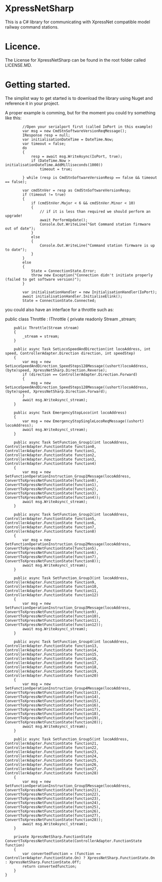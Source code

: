 # XpressNetSharp
This is a C# library for communicating with XpressNet compatible model railway command stations.

# Licence.
The License for XpressNetSharp can be found in the root folder called LICENSE.MD.


# Getting started.
The simplist way to get started is to download the library using Nuget and reference it in your project.

A proper example is comming, but for the moment you could try something like this:


            //Open your serialport first (called IoPort in this example)
            var msg = new CmdStnSoftwareVersionReqMessage();
            IResponse resp = null;
            var initialisationDateTime = DateTime.Now;
            var timeout = false;
            do
            {
                resp = await msg.WriteAsync(IoPort, true);
                if (DateTime.Now > initialisationDateTime.AddMilliseconds(1000))
                    timeout = true;

            } while (resp is CmdStnSoftwareVersionResp == false && timeout == false);

            var cmdStnVer = resp as CmdStnSoftwareVersionResp;
            if (timeout != true)
            {
                if (cmdStnVer.Major < 6 && cmdStnVer.Minor < 10)
                {
                    // if it is less than required we should perform an upgrade!
                    await PerformUpdate();
                    Console.Out.WriteLine("Got Command station firmware out of date");
                }
                else
                {
                    Console.Out.WriteLine("Command station firmware is up to date");
                }
            }
            else
            {
                State = ConnectionState.Error;
                throw new Exception("Connection didn't initiate properly (failed to get software version)");
            }

            var initialisationHandler = new InitialisationHandler(IoPort);
            await initialisationHandler.InitialiseElink();
            State = ConnectionState.Connected;





you could also have an interface for a throttle such as:

public class Throttle : IThrottle
    {
        private readonly Stream _stream;

        public Throttle(Stream stream)
        {
            _stream = stream;
        }

        public async Task SetLocoSpeedAndDirection(int locoAddress, int speed, ControllerAdapter.Direction direction, int speedStep)
        {
            var msg = new SetLocoSpeedAndDirection_SpeedSteps128Message((ushort)locoAddress, (byte)speed, XpressNetSharp.Direction.Reverse);
            if (direction == ControllerAdapter.Direction.Forward)
            {
                msg = new SetLocoSpeedAndDirection_SpeedSteps128Message((ushort)locoAddress, (byte)speed, XpressNetSharp.Direction.Forward);
            }
            await msg.WriteAsync(_stream);
        }

        public async Task EmergencyStopLoco(int locoAddress)
        {
            var msg = new EmergencyStopSingleLocoReqMessage((ushort) locoAddress);
            await msg.WriteAsync(_stream);
        }

        public async Task SetFunction_Group1(int locoAddress, ControllerAdapter.FunctionState function0, ControllerAdapter.FunctionState function1, ControllerAdapter.FunctionState function2, ControllerAdapter.FunctionState function3, ControllerAdapter.FunctionState function4)
        {
            var msg = new SetFunctionOperationInstruction_Group1Message(locoAddress, ConvertToXpressNetFunctionState(function0), ConvertToXpressNetFunctionState(function1), ConvertToXpressNetFunctionState(function2), ConvertToXpressNetFunctionState(function3), ConvertToXpressNetFunctionState(function4));
            await msg.WriteAsync(_stream);
        }

        public async Task SetFunction_Group2(int locoAddress, ControllerAdapter.FunctionState function5, ControllerAdapter.FunctionState function6, ControllerAdapter.FunctionState function7, ControllerAdapter.FunctionState function8)
        {
            var msg = new SetFunctionOperationInstruction_Group2Message(locoAddress, ConvertToXpressNetFunctionState(function5), ConvertToXpressNetFunctionState(function6), ConvertToXpressNetFunctionState(function7), ConvertToXpressNetFunctionState(function8));
            await msg.WriteAsync(_stream);
        }

        public async Task SetFunction_Group3(int locoAddress, ControllerAdapter.FunctionState function9, ControllerAdapter.FunctionState function10, ControllerAdapter.FunctionState function11, ControllerAdapter.FunctionState function12)
        {
            var msg = new SetFunctionOperationInstruction_Group3Message(locoAddress, ConvertToXpressNetFunctionState(function9), ConvertToXpressNetFunctionState(function10), ConvertToXpressNetFunctionState(function11), ConvertToXpressNetFunctionState(function12));
            await msg.WriteAsync(_stream);
        }

        public async Task SetFunction_Group4(int locoAddress, ControllerAdapter.FunctionState function13, ControllerAdapter.FunctionState function14, ControllerAdapter.FunctionState function15, ControllerAdapter.FunctionState function16, ControllerAdapter.FunctionState function17, ControllerAdapter.FunctionState function18, ControllerAdapter.FunctionState function19, ControllerAdapter.FunctionState function20)
        {
            var msg = new SetFunctionOperationInstruction_Group4Message(locoAddress, ConvertToXpressNetFunctionState(function13), ConvertToXpressNetFunctionState(function14), ConvertToXpressNetFunctionState(function15), ConvertToXpressNetFunctionState(function16), ConvertToXpressNetFunctionState(function17), ConvertToXpressNetFunctionState(function18), ConvertToXpressNetFunctionState(function19), ConvertToXpressNetFunctionState(function20));
            await msg.WriteAsync(_stream);
        }

        public async Task SetFunction_Group5(int locoAddress, ControllerAdapter.FunctionState function21, ControllerAdapter.FunctionState function22, ControllerAdapter.FunctionState function23, ControllerAdapter.FunctionState function24, ControllerAdapter.FunctionState function25, ControllerAdapter.FunctionState function26, ControllerAdapter.FunctionState function27, ControllerAdapter.FunctionState function28)
        {
            var msg = new SetFunctionOperationInstruction_Group5Message(locoAddress, ConvertToXpressNetFunctionState(function21), ConvertToXpressNetFunctionState(function22), ConvertToXpressNetFunctionState(function23), ConvertToXpressNetFunctionState(function24), ConvertToXpressNetFunctionState(function25), ConvertToXpressNetFunctionState(function26), ConvertToXpressNetFunctionState(function27), ConvertToXpressNetFunctionState(function28));
            await msg.WriteAsync(_stream);
        }

        private XpressNetSharp.FunctionState ConvertToXpressNetFunctionState(ControllerAdapter.FunctionState function)
        {
            var convertedfunction = (function == ControllerAdapter.FunctionState.On) ? XpressNetSharp.FunctionState.On : XpressNetSharp.FunctionState.Off;
            return convertedfunction;
        }
    }